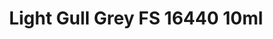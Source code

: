 ---
layout: product
title: "Light Gull Grey FS 16440 10ml"
price: "330" 
desc: "Acrylic Laquer 10mL"
img_path: "/assets/img/RC220.jpg"
brand: "AK "
available: true
special_offer: false
new: false
soon: false
cat: "020000"
subcat: "020200"
subsubcat: "020201"
sifra: "RC220"
popular: false
---